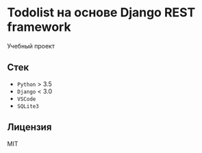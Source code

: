 # Todolist на основе Django REST framework

Учебный проект

## Стек

* `Python` > 3.5
* `Django` < 3.0
* `VSCode`
* `SQLite3`

## Лицензия

MIT
